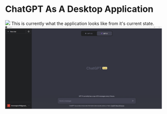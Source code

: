 # ChatGPT As A Desktop Application
<img src="ChatGPT Logo.png">
This is currently what the application looks like from it's current state.
<img src="ChatGPT Desktop Application Main Image .png">
